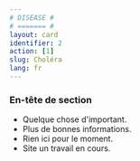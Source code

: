 ```yaml
---
# DISEASE #
# ======= #
layout: card
identifier: 2 
action: [1]
slug: Choléra
lang: fr
---
```


### En-tête de section

- Quelque chose d'important.
- Plus de bonnes informations.
- Rien ici pour le moment.
- Site un travail en cours.
